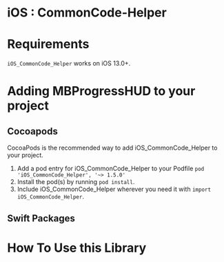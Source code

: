 # iOS : CommonCode-Helper

# Requirements
`iOS_CommonCode_Helper` works on iOS 13.0+.

# Adding MBProgressHUD to your project

## Cocoapods
CocoaPods is the recommended way to add iOS_CommonCode_Helper to your project.

1. Add a pod entry for iOS_CommonCode_Helper to your Podfile `pod 'iOS_CommonCode_Helper', '~> 1.5.0'`
2. Install the pod(s) by running `pod install`.
3. Include iOS_CommonCode_Helper wherever you need it with `import iOS_CommonCode_Helper`.

## Swift Packages



# How To Use this Library
